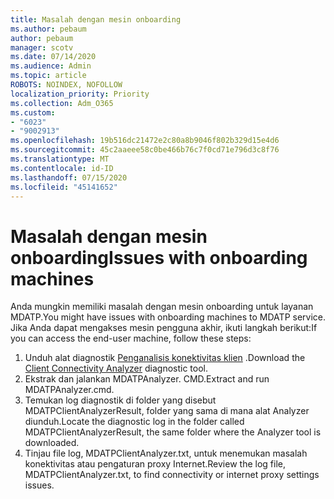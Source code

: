```yaml
---
title: Masalah dengan mesin onboarding
ms.author: pebaum
author: pebaum
manager: scotv
ms.date: 07/14/2020
ms.audience: Admin
ms.topic: article
ROBOTS: NOINDEX, NOFOLLOW
localization_priority: Priority
ms.collection: Adm_O365
ms.custom:
- "6023"
- "9002913"
ms.openlocfilehash: 19b516dc21472e2c80a8b9046f802b329d15e4d6
ms.sourcegitcommit: 45c2aaeee58c0be466b76c7f0cd71e796d3c8f76
ms.translationtype: MT
ms.contentlocale: id-ID
ms.lasthandoff: 07/15/2020
ms.locfileid: "45141652"
---
```

# <a name="issues-with-onboarding-machines"></a><span data-ttu-id="595cf-102">Masalah dengan mesin onboarding</span><span class="sxs-lookup"><span data-stu-id="595cf-102">Issues with onboarding machines</span></span>

<span data-ttu-id="595cf-103">Anda mungkin memiliki masalah dengan mesin onboarding untuk layanan MDATP.</span><span class="sxs-lookup"><span data-stu-id="595cf-103">You might have issues with onboarding machines to MDATP service.</span></span> <span data-ttu-id="595cf-104">Jika Anda dapat mengakses mesin pengguna akhir, ikuti langkah berikut:</span><span class="sxs-lookup"><span data-stu-id="595cf-104">If you can access the end-user machine, follow these steps:</span></span>

1. <span data-ttu-id="595cf-105">Unduh alat diagnostik [Penganalisis konektivitas klien](https://aka.ms/mdatpanalyzer) .</span><span class="sxs-lookup"><span data-stu-id="595cf-105">Download the [Client Connectivity Analyzer](https://aka.ms/mdatpanalyzer) diagnostic tool.</span></span>
2. <span data-ttu-id="595cf-106">Ekstrak dan jalankan MDATPAnalyzer. CMD.</span><span class="sxs-lookup"><span data-stu-id="595cf-106">Extract and run MDATPAnalyzer.cmd.</span></span>
3. <span data-ttu-id="595cf-107">Temukan log diagnostik di folder yang disebut MDATPClientAnalyzerResult, folder yang sama di mana alat Analyzer diunduh.</span><span class="sxs-lookup"><span data-stu-id="595cf-107">Locate the diagnostic log in the folder called MDATPClientAnalyzerResult, the same folder where the Analyzer tool is downloaded.</span></span>
4. <span data-ttu-id="595cf-108">Tinjau file log, MDATPClientAnalyzer.txt, untuk menemukan masalah konektivitas atau pengaturan proxy Internet.</span><span class="sxs-lookup"><span data-stu-id="595cf-108">Review the log file, MDATPClientAnalyzer.txt, to find connectivity or internet proxy settings issues.</span></span>